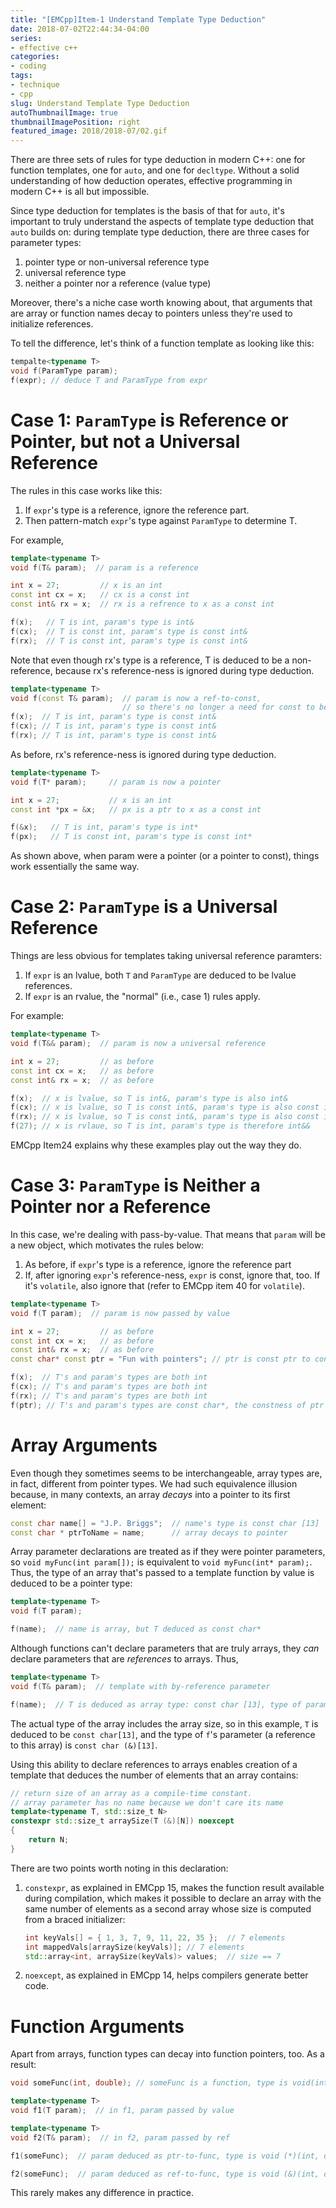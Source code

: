 ```yaml
---
title: "[EMCpp]Item-1 Understand Template Type Deduction"
date: 2018-07-02T22:44:34-04:00
series:
- effective c++
categories:
- coding
tags:
- technique
- cpp
slug: Understand Template Type Deduction
autoThumbnailImage: true
thumbnailImagePosition: right
featured_image: 2018/2018-07/02.gif
---
```


There are three sets of rules for type deduction in modern C++: one for function templates, one for `auto`, and one for `decltype`. Without a solid understanding of how deduction operates, effective programming in modern C++ is all but impossible.
<!--more-->
<!-- toc -->

Since type deduction for templates is the basis of that for `auto`, it's important to truly understand the aspects of template type deduction that `auto` builds on: during template type deduction, there are three cases for parameter types:

1. pointer type or non-universal reference type
2. universal reference type
3. neither a pointer nor a reference (value type)

Moreover, there's a niche case worth knowing about, that arguments that are array or function names decay to pointers unless they're used to initialize references.

To tell the difference, let's think of a function template as looking like this:

```cpp
tempalte<typename T>
void f(ParamType param);
f(expr); // deduce T and ParamType from expr
```

# Case 1: `ParamType` is Reference or Pointer, but not a Universal Reference

The rules in this case works like this:

1. If `expr`'s type is a reference, ignore the reference part.
2. Then pattern-match `expr`'s type against `ParamType` to determine T.

For example,

```cpp
template<typename T>
void f(T& param);  // param is a reference

int x = 27;         // x is an int
const int cx = x;   // cx is a const int
const int& rx = x;  // rx is a refrence to x as a const int

f(x);   // T is int, param's type is int&
f(cx);  // T is const int, param's type is const int&
f(rx);  // T is const int, param's type is const int&
```

Note that even though rx's type is a reference, T is deduced to be a non-reference, because rx's reference-ness is ignored during type deduction.

```cpp
template<typename T>
void f(const T& param);  // param is now a ref-to-const, 
                         // so there's no longer a need for const to be deduced as part of T
f(x);  // T is int, param's type is const int&
f(cx); // T is int, param's type is const int&
f(rx); // T is int, param's type is const int&
```

As before, rx's reference-ness is ignored during type deduction.

```cpp
template<typename T>
void f(T* param);     // param is now a pointer

int x = 27;           // x is an int
const int *px = &x;   // px is a ptr to x as a const int

f(&x);   // T is int, param's type is int*
f(px);   // T is const int, param's type is const int*
```

As shown above, when param were a pointer (or a pointer to const), things work essentially the same way.

# Case 2: `ParamType` is a Universal Reference

Things are less obvious for templates taking universal reference paramters:

1. If `expr` is an lvalue, both `T` and `ParamType` are deduced to be lvalue references.
2. If `expr` is an rvalue, the "normal" (i.e., case 1) rules apply.

For example:

```cpp
template<typename T>
void f(T&& param);  // param is now a universal reference

int x = 27;         // as before
const int cx = x;   // as before
const int& rx = x;  // as before

f(x);  // x is lvalue, so T is int&, param's type is also int&
f(cx); // x is lvalue, so T is const int&, param's type is also const int&
f(rx); // x is lvalue, so T is const int&, param's type is also const int&
f(27); // x is rvlaue, so T is int, param's type is therefore int&&
```

EMCpp Item24 explains why these examples play out the way they do.

# Case 3: `ParamType` is Neither a Pointer nor a Reference

In this case, we're dealing with pass-by-value. That means that `param` will be a new object, which motivates the rules below:

1. As before, if `expr`'s type is a reference, ignore the reference part
2. If, after ignoring `expr`'s reference-ness, `expr` is const, ignore that, too. If it's `volatile`, also ignore that (refer to EMCpp item 40 for `volatile`).

```cpp
template<typename T>
void f(T param);  // param is now passed by value

int x = 27;         // as before
const int cx = x;   // as before
const int& rx = x;  // as before
const char* const ptr = "Fun with pointers"; // ptr is const ptr to const obj.

f(x);  // T's and param's types are both int
f(cx); // T's and param's types are both int
f(rx); // T's and param's types are both int
f(ptr); // T's and param's types are const char*, the constness of ptr is ignored.
```

# Array Arguments

Even though they sometimes seems to be interchangeable, array types are, in fact, different from pointer types. We had such equivalence illusion because, in many contexts, an array _decays_ into a pointer to its first element:

```cpp
const char name[] = "J.P. Briggs";  // name's type is const char [13]
const char * ptrToName = name;      // array decays to pointer
```

Array parameter declarations are treated as if they were pointer parameters, so `void myFunc(int param[]);` is equivalent to `void myFunc(int* param);`. Thus, the type of an array that's passed to a template function by value is deduced to be a pointer type:

```cpp
template<typename T>
void f(T param);

f(name);  // name is array, but T deduced as const char*
```

Although functions can't declare parameters that are truly arrays, they _can_ declare parameters that are _references_ to arrays. Thus,

```cpp
template<typename T>
void f(T& param);  // template with by-reference parameter

f(name);  // T is deduced as array type: const char [13], type of param is const char (&)[13]
```

The actual type of the array includes the array size, so in this example, `T` is deduced to be `const char[13]`, and the type of `f`'s parameter (a reference to this array) is `const char (&)[13]`.

Using this ability to declare references to arrays enables creation of a template that deduces the number of elements that an array contains:

```cpp
// return size of an array as a compile-time constant.
// array parameter has no name because we don't care its name
template<typename T, std::size_t N>
constexpr std::size_t arraySize(T (&)[N]) noexcept
{
    return N;
}
```

There are two points worth noting in this declaration:

1. `constexpr`, as explained in EMCpp 15, makes the function result available during compilation, which makes it possible to declare an array with the same number of elements as a second array whose size is computed from a braced initializer:

    ```cpp
    int keyVals[] = { 1, 3, 7, 9, 11, 22, 35 };  // 7 elements
    int mappedVals[arraySize(keyVals)]; // 7 elements
    std::array<int, arraySize(keyVals)> values;  // size == 7
    ```
2. `noexcept`, as explained in EMCpp 14, helps compilers generate better code.

# Function Arguments

Apart from arrays, function types can decay into function pointers, too. As a result:

```cpp
void someFunc(int, double); // someFunc is a function, type is void(int, double)

template<typename T>
void f1(T param);  // in f1, param passed by value

template<typename T>
void f2(T& param);  // in f2, param passed by ref

f1(someFunc);  // param deduced as ptr-to-func, type is void (*)(int, double)

f2(someFunc);  // param deduced as ref-to-func, type is void (&)(int, double)
```

This rarely makes any difference in practice.
